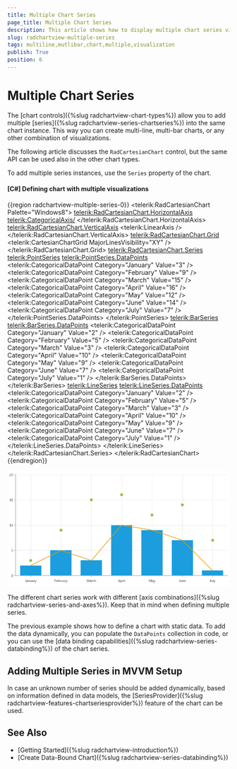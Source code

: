 ```yaml
---
title: Multiple Chart Series
page_title: Multiple Chart Series
description: This article shows how to display multiple chart series visualization in the same RadChartView plot area.
slug: radchartview-multiple-series
tags: multiline,mutlibar,chart,multiple,visualization
publish: True
position: 6
---
```


# Multiple Chart Series

The [chart controls]({%slug radchartview-chart-types%}) allow you to add multiple [series]({%slug radchartview-series-chartseries%}) into the same chart instance. This way you can create multi-line, multi-bar charts, or any other combination of visualizations.

The following article discusses the `RadCartesianChart` control, but the same API can be used also in the other chart types.

To add multiple series instances, use the `Series` property of the chart.

#### __[C#] Defining chart with multiple visualizations__
{{region radchartview-multiple-series-0}}
	<telerik:RadCartesianChart Palette="Windows8">
		<telerik:RadCartesianChart.HorizontalAxis>
			<telerik:CategoricalAxis/>
		</telerik:RadCartesianChart.HorizontalAxis>
		<telerik:RadCartesianChart.VerticalAxis>
			<telerik:LinearAxis />
		</telerik:RadCartesianChart.VerticalAxis>
		<telerik:RadCartesianChart.Grid>
			<telerik:CartesianChartGrid MajorLinesVisibility="XY" />
		</telerik:RadCartesianChart.Grid>
		<telerik:RadCartesianChart.Series>
			<telerik:PointSeries>
				<telerik:PointSeries.DataPoints>                       
					<telerik:CategoricalDataPoint Category="January" Value="3" />
					<telerik:CategoricalDataPoint Category="February" Value="9" />
					<telerik:CategoricalDataPoint Category="March" Value="15" />
					<telerik:CategoricalDataPoint Category="April" Value="16" />
					<telerik:CategoricalDataPoint Category="May" Value="12" />
					<telerik:CategoricalDataPoint Category="June" Value="14" />
					<telerik:CategoricalDataPoint Category="July" Value="7" />
				</telerik:PointSeries.DataPoints>
			</telerik:PointSeries>
			<telerik:BarSeries>
				<telerik:BarSeries.DataPoints>
					<telerik:CategoricalDataPoint Category="January" Value="2" />
					<telerik:CategoricalDataPoint Category="February" Value="5" />
					<telerik:CategoricalDataPoint Category="March" Value="3" />
					<telerik:CategoricalDataPoint Category="April" Value="10" />
					<telerik:CategoricalDataPoint Category="May" Value="9" />
					<telerik:CategoricalDataPoint Category="June" Value="7" />
					<telerik:CategoricalDataPoint Category="July" Value="1" />
				</telerik:BarSeries.DataPoints>
			</telerik:BarSeries>
			<telerik:LineSeries>
				<telerik:LineSeries.DataPoints>
					<telerik:CategoricalDataPoint Category="January" Value="2" />
					<telerik:CategoricalDataPoint Category="February" Value="5" />
					<telerik:CategoricalDataPoint Category="March" Value="3" />
					<telerik:CategoricalDataPoint Category="April" Value="10" />
					<telerik:CategoricalDataPoint Category="May" Value="9" />
					<telerik:CategoricalDataPoint Category="June" Value="7" />
					<telerik:CategoricalDataPoint Category="July" Value="1" />
				</telerik:LineSeries.DataPoints>
			</telerik:LineSeries>
		</telerik:RadCartesianChart.Series>
	</telerik:RadCartesianChart>
{{endregion}}

![A picture showing multiple chart visualizations in the same plot area](images/radchartview-multiple-series-0.png)

The different chart series work with different [axis combinations]({%slug radchartview-series-and-axes%}). Keep that in mind when defining multiple series. 

The previous example shows how to define a chart with static data. To add the data dynamically, you can populate the `DataPoints` collection in code, or you can use the [data binding capabilities]({%slug radchartview-series-databinding%}) of the chart series.

## Adding Multiple Series in MVVM Setup

In case an unknown number of series should be added dynamically, based on information defined in data models, the [SeriesProvider]({%slug radchartview-features-chartseriesprovider%}) feature of the chart can be used.
	
## See Also
* [Getting Started]({%slug radchartview-introduction%})
* [Create Data-Bound Chart]({%slug radchartview-series-databinding%})
